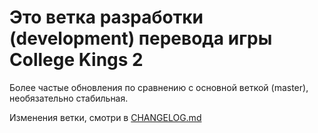 # Это ветка разработки (development) перевода игры College Kings 2

Более частые обновления по сравнению с основной веткой (master), необязательно стабильная.

Изменения ветки, смотри в [CHANGELOG.md](https://github.com/serj1983/collegekings2_russian_translate/blob/development/CHANGELOG.md)
